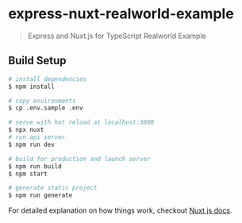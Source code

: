 # express-nuxt-realworld-example

> Express and Nuxt.js for TypeScript Realworld Example

## Build Setup

``` bash
# install dependencies
$ npm install

# copy environments
$ cp .env.sample .env

# serve with hot reload at localhost:3000
$ npx nuxt
# run api server
$ npm run dev

# build for production and launch server
$ npm run build
$ npm start

# generate static project
$ npm run generate
```

For detailed explanation on how things work, checkout [Nuxt.js docs](https://nuxtjs.org).

